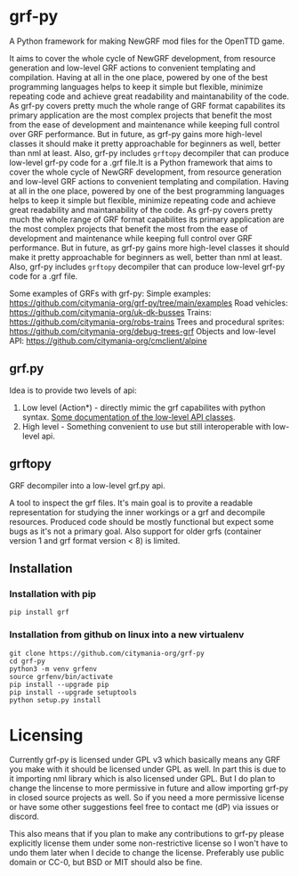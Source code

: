 # grf-py

A Python framework for making NewGRF mod files for the OpenTTD game.

It aims to cover the whole cycle of NewGRF development, from resource generation and low-level GRF actions to convenient templating and compilation. Having at all in the one place, powered by one of the best programming languages helps to keep it simple but flexible, minimize repeating code and achieve great readability and maintanability of the code. As grf-py covers pretty much the whole range of GRF format capabilites its primary application are the most complex projects that benefit the most from the ease of development and maintenance while keeping full control over GRF performance. But in future, as grf-py gains more high-level classes it should make it pretty approachable for beginners as well, better than nml at least. Also, grf-py includes `grftopy` decompiler that can produce low-level grf-py code for a .grf file.It is a Python framework that aims to cover the whole cycle of NewGRF development, from resource generation and low-level GRF actions to convenient templating and compilation. Having at all in the one place, powered by one of the best programming languages helps to keep it simple but flexible, minimize repeating code and achieve great readability and maintanability of the code. As grf-py covers pretty much the whole range of GRF format capabilites its primary application are the most complex projects that benefit the most from the ease of development and maintenance while keeping full control over GRF performance. But in future, as grf-py gains more high-level classes it should make it pretty approachable for beginners as well, better than nml at least. Also, grf-py includes `grftopy` decompiler that can produce low-level grf-py code for a .grf file.

Some examples of GRFs with grf-py:
Simple examples: https://github.com/citymania-org/grf-py/tree/main/examples
Road vehicles: https://github.com/citymania-org/uk-dk-busses
Trains: https://github.com/citymania-org/robs-trains
Trees and procedural sprites: https://github.com/citymania-org/debug-trees-grf
Objects and low-level API: https://github.com/citymania-org/cmclient/alpine

## grf.py

Idea is to provide two levels of api:

1) Low level (Action*) - directly mimic the grf capabilites with python syntax.
[Some documentation of the low-level API classes](docs/low_level.md).
2) High level - Something convenient to use but still interoperable with low-level api.

## grftopy 

GRF decompiler into a low-level grf.py api.

A tool to inspect the grf files. It's main goal is to provite a readable representation for studying the inner workings or a grf and decompile resources. Produced code should be mostly functional but expect some bugs as it's not a primary goal. Also support for older grfs (container version 1 and grf format version < 8) is limited.

## Installation

### Installation with pip
`pip install grf`

### Installation from github on linux into a new virtualenv

```
git clone https://github.com/citymania-org/grf-py
cd grf-py
python3 -m venv grfenv
source grfenv/bin/activate
pip install --upgrade pip
pip install --upgrade setuptools
python setup.py install
```

# Licensing

Currently grf-py is licensed under GPL v3 which basically means any GRF you make with it should be licensed under GPL as well. In part this is due to it importing nml library which is also licensed under GPL. But I do plan to change the lincense to more permissive in future and allow importing grf-py in closed source projects as well. So if you need a more permissive license or have some other suggestions feel free to contact me (dP) via issues or discord.

This also means that if you plan to make any contributions to grf-py please explicitly license them under some non-restrictive license so I won't have to undo them later when I decide to change the license. Preferably use public domain or CC-0, but BSD or MIT should also be fine.
